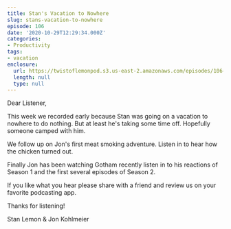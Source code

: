 ```yaml
---
title: Stan's Vacation to Nowhere
slug: stans-vacation-to-nowhere
episode: 106
date: '2020-10-29T12:29:34.000Z'
categories:
- Productivity
tags:
- vacation
enclosure:
  url: https://twistoflemonpod.s3.us-east-2.amazonaws.com/episodes/106-lwatol-20201029.mp3
  length: null
  type: null
---
```


Dear Listener,

This week we recorded early because Stan was going on a vacation to nowhere to do nothing. But at least he's taking some time off. Hopefully someone camped with him.

We follow up on Jon's first meat smoking adventure. Listen in to hear how the chicken turned out.

Finally Jon has been watching Gotham recently listen in to his reactions of Season 1 and the first several episodes of Season 2.

If you like what you hear please share with a friend and review us on your favorite podcasting app.

Thanks for listening!

Stan Lemon & Jon Kohlmeier
